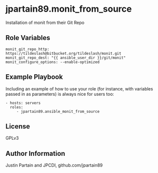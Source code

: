 jpartain89.monit_from_source
=========

Installation of monit from their Git Repo

Role Variables
--------------

```
monit_git_repo_http: https://tildeslash@bitbucket.org/tildeslash/monit.git
monit_git_repo_dest: "{{ ansible_user_dir }}/git/monit"
monit_configure_options: --enable-optimized
```

Example Playbook
----------------

Including an example of how to use your role (for instance, with variables passed in as parameters) is always nice for users too:

    - hosts: servers
      roles:
         - jpartain89.ansible_monit_from_source

License
-------

GPLv3

Author Information
------------------

Justin Partain and JPCDI, github.com/jpartain89
